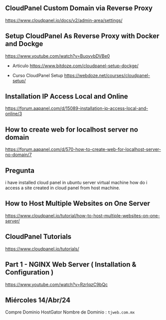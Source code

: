 
## CloudPanel Custom Domain via Reverse Proxy
https://www.cloudpanel.io/docs/v2/admin-area/settings/

## Setup CloudPanel As Reverse Proxy with Docker and Dockge
https://www.youtube.com/watch?v=BuoyvbDVBe0

- Articulo
https://www.bitdoze.com/cloudpanel-setup-dockge/

- Curso CloudPanel Setup
https://webdoze.net/courses/cloudpanel-setup/


## Installation IP Access Local and Online
https://forum.aapanel.com/d/15089-installation-ip-access-local-and-online/3

## How to create web for localhost server no domain
https://forum.aapanel.com/d/570-how-to-create-web-for-localhost-server-no-domain/7


## Pregunta
i have installed cloud panel in ubuntu server virtual machine how do i access a site created in cloud panel from host machine.


## How to Host Multiple Websites on One Server
https://www.cloudpanel.io/tutorial/how-to-host-multiple-websites-on-one-server/


## CloudPanel Tutorials
https://www.cloudpanel.io/tutorials/


## Part 1 - NGINX Web Server ( Installation & Configuration )
https://www.youtube.com/watch?v=RzrIqzC9bQc


## Miércoles 14/Abr/24
Compre Dominio HostGator
Nombre de Dominio : `tjweb.com.mx`

